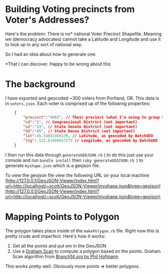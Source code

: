 Building Voting precincts from Voter's Addresses?
===

Here's the problem: There is no* national Voter Precinct Shapefile. Meaning we (democracy advocates) cannot take a Latitude and Longitude and use it to look up in any sort of national way.

So I had an idea about how to generate one.

*That I can discover. Happy to be wrong about this

The background
====

I have exported and geocoded ~300 voters from Portland, OR. This data is in `voters.json`. Each voter is comprised up of the following properties:

````JSON
	{
		"precinct":"4503", // Their precinct (what I'm using to group them)
		"cd":"3", // Congressional District (not important)
		"sd":"23", // State Senate District (not important)
		"hd":"45", // State House District (not important)
		"lat":45.54042460339, // Latitude, as geocoded by BatchGEO
		"lng":-122.61466057273 // Longitude, as geocoded by BatchGEO
	}
````

I then run this data through `generateGEOJSON.rb` ( to do this just use your console and run ` bundle install ` then `ruby generateGEOJSON.rb `) to generate ` myshape.json ` which is a geojson file.

To view the geojson file view the following URL on your local machine [http://127.0.0.1/GeoJSON-Viewer/index.html?url=http://localhost/~scott/GeoJSON-Viewer/myshape.json&type=geojson](http://127.0.0.1/GeoJSON-Viewer/index.html?url=http://localhost/~scott/GeoJSON-Viewer/myshape.json&type=geojson)

Mapping Points to Polygon
====

The polygon takes place inside of the `makePolygon.rb` file. Right now this is pretty crude and imperfect. Here's how it works:

1. Get all the points and put em in the GeoJSON
2. Use a [Graham Scan](http://en.wikipedia.org/wiki/Graham_scan) to compute a polygon based on the points. Graham Scan algorithm from [Branch14.org by Phil Hofmann](http://branch14.org/snippets/convex_hull_in_ruby.html)

This works pretty well. Obviously more points => better polygons.

